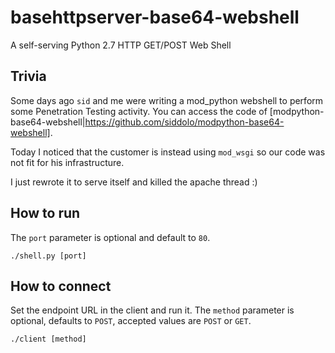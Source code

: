 # basehttpserver-base64-webshell
A self-serving Python 2.7 HTTP GET/POST Web Shell

## Trivia
Some days ago `sid` and me were writing a mod_python webshell to perform some Penetration Testing activity. You can access the code of [modpython-base64-webshell|https://github.com/siddolo/modpython-base64-webshell].

Today I noticed that the customer is instead using `mod_wsgi` so our code was not fit for his infrastructure.

I just rewrote it to serve itself and killed the apache thread :)

## How to run
The `port` parameter is optional and default to `80`.
```
./shell.py [port]
```

## How to connect
Set the endpoint URL in the client and run it. The `method` parameter is optional, defaults to `POST`, accepted values are `POST` or `GET`.
```
./client [method]
```
